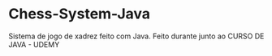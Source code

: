 # Chess-System-Java
Sistema de jogo de xadrez feito com Java.
Feito durante junto ao CURSO DE JAVA - UDEMY
